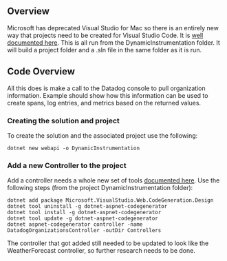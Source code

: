 ## Overview

Microsoft has deprecated Visual Studio for Mac so there is an entirely new way that projects need to be created for Visual Studio Code.  It is [well documented here](https://learn.microsoft.com/en-us/aspnet/core/tutorials/first-web-api?view=aspnetcore-7.0&tabs=visual-studio-code).  This is all run from the DynamicInstrumentation folder.  It will build a project folder and a .sln file in the same folder as it is run.

## Code Overview

All this does is make a call to the Datadog console to pull organization information.  Example should show how this information can be used to create spans, log entries, and metrics based on the returned values.

### Creating the solution and project
To create the solution and the associated project use the following:
```
dotnet new webapi -o DynamicInstrumentation
```

### Add a new Controller to the project
Add a controller needs a whole new set of tools [documented here](https://learn.microsoft.com/en-us/aspnet/core/tutorials/first-web-api?view=aspnetcore-7.0&tabs=visual-studio-code).  Use the following steps (from the project DynamicInstrumentation folder):

```
dotnet add package Microsoft.VisualStudio.Web.CodeGeneration.Design
dotnet tool uninstall -g dotnet-aspnet-codegenerator
dotnet tool install -g dotnet-aspnet-codegenerator
dotnet tool update -g dotnet-aspnet-codegenerator
dotnet aspnet-codegenerator controller -name DatadogOrganizationsController -outDir Controllers
```

The controller that got added still needed to be updated to look like the WeatherForecast controller, so further research needs to be done.